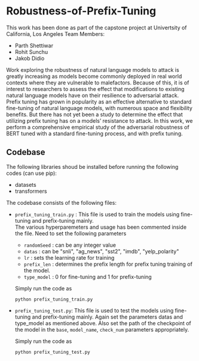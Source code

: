 # Robustness-of-Prefix-Tuning
This work has been done as part of the capstone project at Univertsity of California, Los Angeles
Team Members:  
* Parth Shettiwar
* Rohit Sunchu 
* Jakob Didio
  
    
Work exploring the robustness of natural language models to attack is greatly increasing as
models become commonly deployed in real world contexts where they are vulnerable to
malefactors. Because of this, it is of interest to
researchers to assess the effect that modifications to existing natural language models have
on their resilience to adversarial attack. Prefix
tuning has grown in popularity as an effective
alternative to standard fine-tuning of natural
language models, with numerous space and
flexibility benefits. But there has not yet been a
study to determine the effect that utilizing prefix tuning has on a models’ resistance to attack.
In this work, we perform a comprehensive empirical study of the adversarial robustness of
BERT tuned with a standard fine-tuning process, and with prefix tuning. 

## Codebase
The following libraries shoud be installed before running the following codes (can use pip):
* datasets
* transformers  

The codebase consists of the following files:
* `prefix_tuning_train.py` : This file is used to train the models using fine-tuning and prefix-tuning mainly.  
The various hyperparemeters and usage has been commented inside the file. Need to set the following parameters
  * `randomSeed` : can be any integer value
  * `datas` : can be "snli", "ag_news", "sst2", "imdb", "yelp_polarity"
  * `lr` : sets the learning rate for training
  * `prefix_len` : determines the prefix length for prefix tuning training of the model. 
  * `type_model` : 0 for fine-tuning and 1 for prefix-tuning  
  
  Simply run the code as       
  ```
  python prefix_tuning_train.py
  ```
* `prefix_tuning_test.py`: This file is used to test the models using fine-tuning and prefix-tuning mainly. 
  Again set the parameters datas and type_model as mentioned above. 
  Also set the path of the checkpoint of the model in the `base`, `model_name`, `check_num` parameters appropriately. 
  
  Simply run the code as       
  ```
  python prefix_tuning_test.py
  ```
